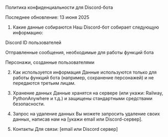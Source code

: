 Политика конфиденциальности для Discord-бота

Последнее обновление: 13 июня 2025

1. Какие данные собираются
Наш Discord-бот собирает следующую информацию:

Discord ID пользователей

Отправленные сообщения, необходимые для работы функций бота

Персонажи, созданные пользователями

2. Как используется информация
Данные используются только для работы функций бота (например, сохранение персонажей) и не передаются третьим лицам.

3. Хранение данных
Данные хранятся на сервере (или укажи: Railway, PythonAnywhere и т.д.) и защищены стандартными средствами безопасности.

4. Запрос на удаление данных
Вы можете запросить удаление своих данных, написав нам на [укажи email или Discord-сервер].

5. Контакты
Для связи: [email или Discord сервер]
